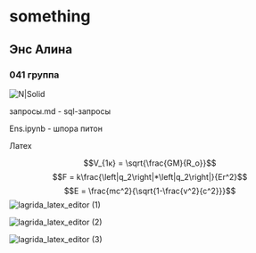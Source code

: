 # something

## Энс Алина
### 041 группа
![N|Solid](https://pic.rutubelist.ru/video/eb/f8/ebf8d86ddd388ef643c195927b2be660.jpg)


запросы.md - sql-запросы

Ens.ipynb - шпора питон


Латех

$$V_{1к} = \sqrt{\frac{GM}{R_o}}$$
$$F = k\frac{\left|q_2\right|*\left|q_2\right|}{Er^2}$$
$$E = \frac{mc^2}{\sqrt{1-\frac{v^2}{c^2}}}$$
![lagrida_latex_editor (1)](https://user-images.githubusercontent.com/95280574/200472037-05c7085c-29cd-4d56-b969-a68a178e4a7a.png)

![lagrida_latex_editor (2)](https://user-images.githubusercontent.com/95280574/200472110-7a1948b9-b31d-4b66-aba7-4ff932cec632.png)

![lagrida_latex_editor (3)](https://user-images.githubusercontent.com/95280574/200472169-02657701-936e-41b1-ba45-8505ee94e49e.png)
